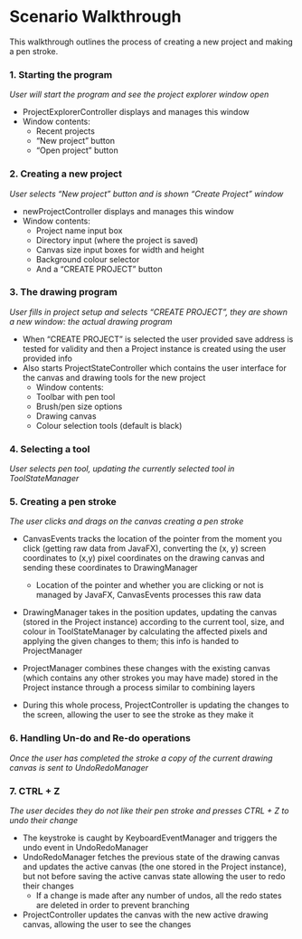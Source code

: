 # Scenario Walkthrough

This walkthrough outlines the process of creating a new project and making a pen stroke.

### 1. Starting the program

_User will start the program and see the project explorer window open_
- ProjectExplorerController displays and manages this window 
- Window contents:
  - Recent projects 
  - “New project” button 
  - “Open project” button

### 2. Creating a new project

_User selects “New project” button and is shown “Create Project” window_
- newProjectController displays and manages this window 
- Window contents:
  - Project name input box 
  - Directory input (where the project is saved)
  - Canvas size input boxes for width and height 
  - Background colour selector 
  - And a “CREATE PROJECT” button


### 3. The drawing program

_User fills in project setup and selects “CREATE PROJECT”, they are shown a new window: the actual drawing program_
- When “CREATE PROJECT” is selected the user provided save address is tested for validity and then a Project instance is created using the user provided info 
- Also starts ProjectStateController which contains the user interface for the canvas and drawing tools for the new project 
  - Window contents:
  - Toolbar with pen tool 
  - Brush/pen size options 
  - Drawing canvas 
  - Colour selection tools (default is black)


### 4. Selecting a tool

_User selects pen tool, updating the currently selected tool in ToolStateManager_

### 5. Creating a pen stroke

_The user clicks and drags on the canvas creating a pen stroke_

- CanvasEvents tracks the location of the pointer from the moment you click (getting raw data from JavaFX), converting the (x, y) screen coordinates to (x,y) pixel coordinates on the drawing canvas and sending these coordinates to DrawingManager 
  - Location of the pointer and whether you are clicking or not is managed by JavaFX, CanvasEvents processes this raw data 
- DrawingManager takes in the position updates, updating the canvas (stored in the Project instance) according to the current tool, size, and colour in ToolStateManager by calculating the affected pixels and applying the given changes to them; this info is handed to ProjectManager

- ProjectManager combines these changes with the existing canvas (which contains any other strokes you may have made) stored in the Project instance through a process similar to combining layers 
- During this whole process, ProjectController is updating the changes to the screen, allowing the user to see the stroke as they make it


### 6. Handling Un-do and Re-do operations

_Once the user has completed the stroke a copy of the current drawing canvas is sent to UndoRedoManager_

### 7. CTRL + Z

_The user decides they do not like their pen stroke and presses CTRL + Z to undo their change_
- The keystroke is caught by KeyboardEventManager and triggers the undo event in UndoRedoManager 
- UndoRedoManager fetches the previous state of the drawing canvas and updates the active canvas (the one stored in the Project instance), but not before saving the active canvas state allowing the user to redo their changes 
  - If a change is made after any number of undos, all the redo states are deleted in order to prevent branching
- ProjectController updates the canvas with the new active drawing canvas, allowing the user to see the changes


